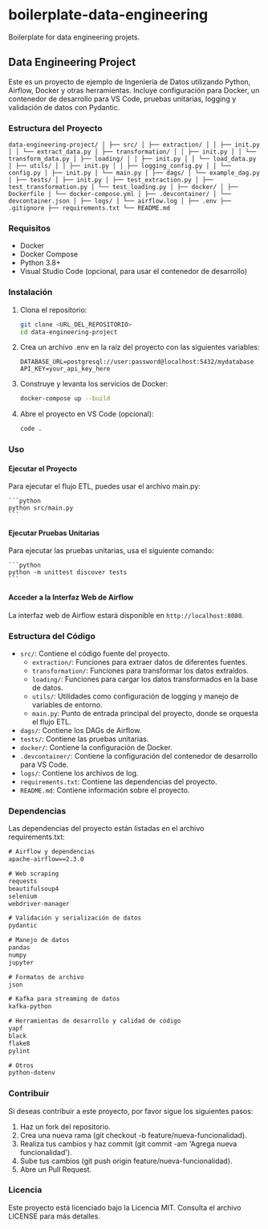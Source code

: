 # boilerplate-data-engineering
Boilerplate for data engineering projets.

## Data Engineering Project

Este es un proyecto de ejemplo de Ingeniería de Datos utilizando Python, Airflow, Docker y otras herramientas. Incluye configuración para Docker, un contenedor de desarrollo para VS Code, pruebas unitarias, logging y validación de datos con Pydantic.

### Estructura del Proyecto

```
data-engineering-project/ │ ├── src/ │ ├── extraction/ │ │ ├── init.py │ │ └── extract_data.py │ ├── transformation/ │ │ ├── init.py │ │ └── transform_data.py │ ├── loading/ │ │ ├── init.py │ │ └── load_data.py │ ├── utils/ │ │ ├── init.py │ │ ├── logging_config.py │ │ └── config.py │ ├── init.py │ └── main.py │ ├── dags/ │ └── example_dag.py │ ├── tests/ │ ├── init.py │ ├── test_extraction.py │ ├── test_transformation.py │ └── test_loading.py │ ├── docker/ │ ├── Dockerfile │ └── docker-compose.yml │ ├── .devcontainer/ │ └── devcontainer.json │ ├── logs/ │ └── airflow.log │ ├── .env ├── .gitignore ├── requirements.txt └── README.md
```

### Requisitos

- Docker
- Docker Compose
- Python 3.8+
- Visual Studio Code (opcional, para usar el contenedor de desarrollo)

### Instalación

1. Clona el repositorio:
    ```bash
    git clone <URL_DEL_REPOSITORIO>
    cd data-engineering-project
    ```

2. Crea un archivo .env en la raíz del proyecto con las siguientes variables:
    ```env
    DATABASE_URL=postgresql://user:password@localhost:5432/mydatabase
    API_KEY=your_api_key_here
    ```

3. Construye y levanta los servicios de Docker:
    ```bash
    docker-compose up --build
    ```

4. Abre el proyecto en VS Code (opcional):
    ```bash
    code .
    ```

### Uso
#### Ejecutar el Proyecto
Para ejecutar el flujo ETL, puedes usar el archivo main.py:

    ```python
    python src/main.py
    ```

#### Ejecutar Pruebas Unitarias
Para ejecutar las pruebas unitarias, usa el siguiente comando:

    ```python
    python -m unittest discover tests
    ```

#### Acceder a la Interfaz Web de Airflow
La interfaz web de Airflow estará disponible en `http://localhost:8080`.

### Estructura del Código
* `src/`: Contiene el código fuente del proyecto.
    - `extraction/`: Funciones para extraer datos de diferentes fuentes.
    - `transformation/`: Funciones para transformar los datos extraídos.
    - `loading/`: Funciones para cargar los datos transformados en la base de datos.
    - `utils/`: Utilidades como configuración de logging y manejo de variables de entorno.
    - `main.py`: Punto de entrada principal del proyecto, donde se orquesta el flujo ETL.
* `dags/`: Contiene los DAGs de Airflow.
* `tests/`: Contiene las pruebas unitarias.
* `docker/`: Contiene la configuración de Docker.
* `.devcontainer/`: Contiene la configuración del contenedor de desarrollo para VS Code.
* `logs/`: Contiene los archivos de log.
* `requirements.txt`: Contiene las dependencias del proyecto.
* `README.md`: Contiene información sobre el proyecto.

### Dependencias
Las dependencias del proyecto están listadas en el archivo requirements.txt:

```txt
# Airflow y dependencias
apache-airflow==2.3.0

# Web scraping
requests
beautifulsoup4
selenium
webdriver-manager

# Validación y serialización de datos
pydantic

# Manejo de datos
pandas
numpy
jupyter

# Formatos de archivo
json

# Kafka para streaming de datos
kafka-python

# Herramientas de desarrollo y calidad de código
yapf
black
flake8
pylint

# Otros
python-dotenv
```

### Contribuir
Si deseas contribuir a este proyecto, por favor sigue los siguientes pasos:

1. Haz un fork del repositorio.
2. Crea una nueva rama (git checkout -b feature/nueva-funcionalidad).
3. Realiza tus cambios y haz commit (git commit -am 'Agrega nueva funcionalidad').
4. Sube tus cambios (git push origin feature/nueva-funcionalidad).
5. Abre un Pull Request.

### Licencia
Este proyecto está licenciado bajo la Licencia MIT. Consulta el archivo LICENSE para más detalles.